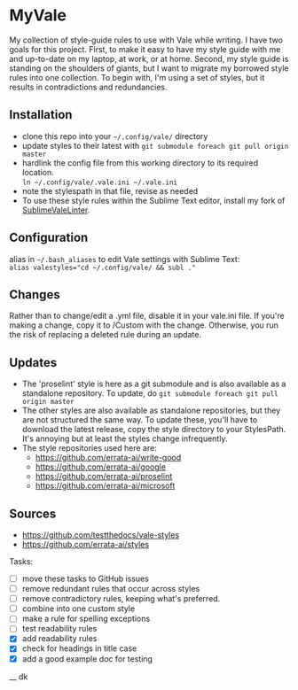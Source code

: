 # MyVale

My collection of style-guide rules to use with Vale while writing. I have two goals for this project. First, to make it easy to have my style guide with me and up-to-date on my laptop, at work, or at home. Second, my style guide is standing on the shoulders of giants, but I want to migrate my borrowed style rules into one collection. To begin with, I'm using a set of styles, but it results in contradictions and redundancies. 

## Installation

- clone this repo into your `~/.config/vale/` directory
- update styles to their latest with `git submodule foreach git pull origin master`
- hardlink the config file from this working directory to its required location.  
`ln ~/.config/vale/.vale.ini ~/.vale.ini`
- note the stylespath in that file, revise as needed
- To use these style rules within the Sublime Text editor, install my fork of [SublimeValeLinter](https://github.com/dylan-k/SublimeValeLinter).

## Configuration

alias in `~/.bash_aliases` to edit Vale settings with Sublime Text:  
`alias valestyles="cd ~/.config/vale/ && subl ."`

## Changes

Rather than to change/edit a .yml file, disable it in your vale.ini file. If you're making a change, copy it to /Custom with the change. Otherwise, you run the risk of replacing a deleted rule during an update. 

## Updates

- The 'proselint' style is here as a git submodule and is also available as a standalone repository. To update, do `git submodule foreach git pull origin master`
- The other styles are also available as standalone repositories, but they are not structured the same way. To update these, you'll have to download the latest release, copy the style directory to your StylesPath. It's annoying but at least the styles change infrequently.
- The style repositories used here are:
    - https://github.com/errata-ai/write-good
    - https://github.com/errata-ai/google
    - https://github.com/errata-ai/proselint
    - https://github.com/errata-ai/microsoft

## Sources

- https://github.com/testthedocs/vale-styles
- https://github.com/errata-ai/styles

Tasks:


- [ ] move these tasks to GitHub issues
- [ ] remove redundant rules that occur across styles
- [ ] remove contradictory rules, keeping what's preferred. 
- [ ] combine into one custom style
- [ ] make a rule for spelling exceptions
- [ ] test readability rules
- [x] add readability rules
- [x] check for headings in title case
- [x] add a good example doc for testing

__
dk
